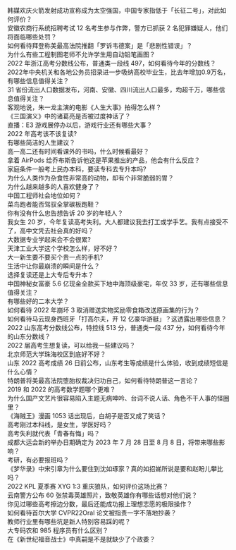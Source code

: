 韩媒欢庆火箭发射成功宣称成为太空强国，中国专家指低于「长征二号」，对此如何评价？  
安徽农商行系统招聘考试 12 名考生参与作弊，警方已抓获 2 名犯罪嫌疑人，他们将面临哪些处罚？  
如何看待拜登称美最高法院推翻「罗诉韦德案」是「悲剧性错误」？  
为什么有些工程制图老师不允许学生用自动铅笔画图？  
2022 年浙江高考分数线公布，普通类一段线 497，如何看待今年的分数线？  
2022年中央机关和各地公务员招录进一步吸纳高校毕业生，比去年增加0.9万名，有哪些信息值得关注？  
31 省份流出人口数据发布，河南、安徽、四川流出人口最多，均超千万，哪些信息值得关注？  
客观地说，朱一龙主演的电影《人生大事》拍得怎么样？  
《三国演义》中的诸葛亮是否被过度神话了？  
直播：E3 游戏展停办以后，游戏行业还有哪些大事？  
2022 年高考该不该复读?  
有哪些简洁的人生建议？  
高一高二还有时间看课外的书吗，什么时候看最好？  
拿着 AirPods 给乔布斯告诉他这是苹果推出的产品，他会有什么反应？  
家庭条件一般考上民办本科，要读专科去专升本吗?  
为什么人类作为杂食性非常高的动物，却有个非常脆弱的胃？  
为什么越来越多的人喜欢健身了？  
中国工程师社会地位如何？  
菜鸟跑者能否驾驭全掌碳板跑鞋？  
你有没有什么忠告想告诉 20 岁的年轻人？  
我女生 20 岁，今年复读高考失利。大人都建议我去打工或学手艺。我有点接受不了，高中文凭去社会真的好吗？  
大数据专业学起来会不会很累?  
天津工业大学这个学校怎么样，好不好？  
大一新生要不要买个贵一点的手机?  
生活中让你最崩溃的瞬间是什么？  
选择复读还是上大专后专升本？  
中国神秘女富豪 5.6 亿现金全款买下地中海顶级豪宅，年仅 33 岁，还有哪些信息值得关注？  
有哪些好的二本大学？  
如何看待 2022 年崩坏 3 取消赠送实物奖励零食箱改送原画集的行为？  
如何看待马云现身西班牙「打高尔夫，开 12 亿豪华游艇」？这透露出哪些信息？  
2022 山东高考分数线公布，特控线 513 分，普通类一段 437 分，如何看待今年的山东分数线？  
2022 届高考生想复读，可以给我一些建议吗？  
北京师范大学珠海校区到底好不好？  
山东 2022 高考成绩 26 日前公布，山东考生等成绩是什么体验，收到成绩短信是什么心情？  
特朗普将美最高法院堕胎权裁决归功自己，如何看待特朗普这一言论？  
2019 和 2022 的高考数学题哪个更难？  
为什么国产文艺片很容易陷入主题无病呻吟、台词不说人话、角色不干人事的怪圈里？  
《海贼王》漫画 1053 话出现后，白胡子是否又成了笑话？  
高考刚过本科线，是女生，学医好吗？  
高考失利就代表「青春有悔」吗？  
成都大运会新的举办日期确定为 2023 年 7 月 28 日至 8 月 8 日，将带来哪些影响？  
考研，有必要报班吗？  
《梦华录》中宋引章为什么要住到沈如琢家？真的如招娣所说是要和赵盼儿攀比吗？  
2022 KPL 夏季赛 XYG 1:3 重庆狼队，如何评价这场比赛？  
云南警方公布 60 张禁毒英雄照片，致敬英雄你有哪些话想对他们说？  
你见过哪些高考擦边分数，最后还能成功报上理想志愿的极限操作？  
如何看待首尔大学 CVPR22Oral 论文被指责一字不落地抄袭？  
教师行业里有哪些坑是新人特别容易踩的呢？  
大专码农和 985 程序员有什么区别？  
在《新世纪福音战士》中真嗣是不是就缺少了个政委？  
